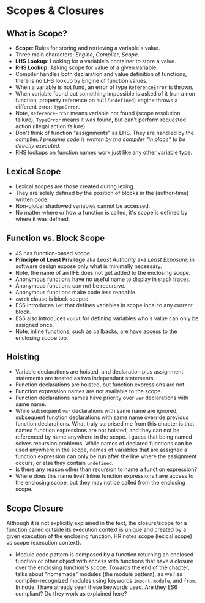 # Scopes & Closures
## What is Scope?
* **Scope**: Rules for storing and retrieving a variable's value.
* Three main characters: *Engine*, *Compiler*, *Scope*.
* **LHS Lookup**: Looking for a variable's container to store a value.
* **RHS Lookup**: Asking scope for value of a given variable.
* Compiler handles both declaration and value definition of functions, there is no LHS lookup by Engine of function values.
* When a variable is not fund, an error of type `ReferenceError` is thrown.
* When variable found but something impossible is asked of it (run a non function, property reference on `null`/`undefined`) engine throws a different error: `TypeError`.
* Note, `ReferenceError` means variable not found (scope resolution failure), `TypeError` means it was found, but can't perform requested action (illegal action failure).
* Don't think of function "assignments" as LHS. They are handled by the compiler. *I presume code is written by the compiler "in place" to be directly executed.*
* RHS lookups on function names work just like any other variable type.

## Lexical Scope
* Lexical scopes are those created during lexing.
* They are solely defined by the position of blocks in the (author-time) written code.
* Non-global shadowed variables cannot be accessed.
* No matter where or how a function is called, it's scope is defined by where it was defined.

## Function vs. Block Scope
* JS has function-based scope.
* **Principle of Least Privilege** aka *Least Authority* aka *Least Exposure*: in software design expose only what is minimally necessary.
* Note, the name of an IIFE does not get added to the enclosing scope.
* Anonymous functions have no useful name to display in stack traces.
* Anonymous functions can not be recursive.
* Anonymous functions make code less readable.
* `catch` clause is block scoped.
* ES6 introduces `let` that defines variables in scope local to any current block.
* ES6 also introduces `const` for defining variables who's value can only be assigned once.
* Note, inline functions, such as callbacks, are have access to the enclosing scope too.

## Hoisting
* Variable declarations are hoisted, and declaration plus assignment statements are treated as two independant statements.
* Function declarations are hoisted, but function expressions are not.
* Function expression names are not available to the scope.
* Function declarations names have priority over `var` declarations with same name.
* While subsequent `var` declarations with same name are ignored, subsequent function declarations with same name override previous function declarations.
What truly surprised me from this chapter is that named function expressions are not hoisted, and they can not be referenced by name anywhere in the scope. I guess that being named solves recursion problems. While names of declared functions can be used anywhere in the scope, names of variables that are assigned a function expression can only be run after the line where the assignment occurs, or else they contain `undefined`.
* Is there any reason other than recursion to name a function expression?
* Where does this name live?
Inline function expressions have access to the enclosing scope, but they may not be called from the enclosing scope.

## Scope Closure
Although it is not explicitly explained in the text, the closure/scope for a function called outside its execution context is unique and created by a given execution of the enclosing function. HR notes scope (lexical scope) vs scope (execution context).
* Module code pattern is composed by a function returning an enclosed function or other object with access with functions that have a closure over the enclosing function's scope.
Towards the end of the chapter, talks about "homemade" modules (the module pattern), as well as compiler-recognized modules using keywords `import`, `module`, and `from`. In node, I have already seen these keywords used. Are they ES6 compliant? Do they work as explained here?

